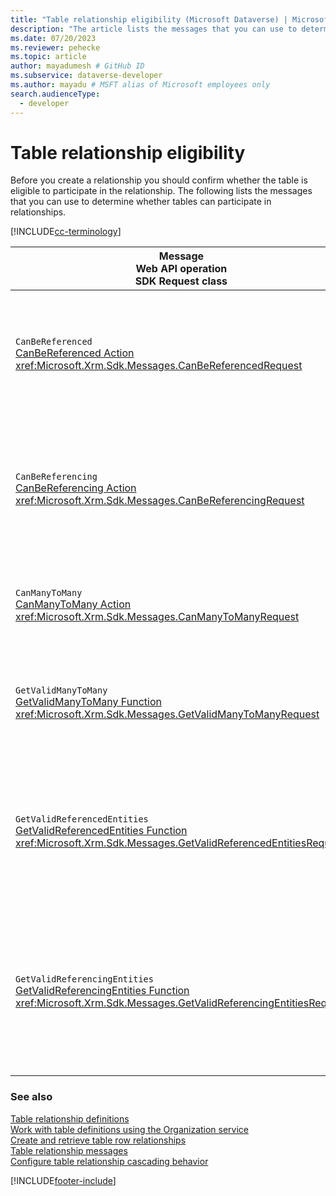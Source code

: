 ```yaml
---
title: "Table relationship eligibility (Microsoft Dataverse) | Microsoft Docs" # Intent and product brand in a unique string of 43-59 chars including spaces
description: "The article lists the messages that you can use to determine whether tables can participate in relationships" # 115-145 characters including spaces. This abstract displays in the search result.
ms.date: 07/20/2023
ms.reviewer: pehecke
ms.topic: article
author: mayadumesh # GitHub ID
ms.subservice: dataverse-developer
ms.author: mayadu # MSFT alias of Microsoft employees only
search.audienceType: 
  - developer
---
```

# Table relationship eligibility

Before you create a relationship you should confirm whether the table is eligible to participate in the relationship. The following lists the messages that you can use to determine whether tables can participate in relationships.  

[!INCLUDE[cc-terminology](includes/cc-terminology.md)]
  
|Message<br />Web API operation<br />SDK Request class|Description|
|-------------|-----------------|
|`CanBeReferenced`</br>[CanBeReferenced Action](xref:Microsoft.Dynamics.CRM.CanBeReferenced)<br /><xref:Microsoft.Xrm.Sdk.Messages.CanBeReferencedRequest>|Checks whether the specified table can be the primary table (one) in a one-to-many relationship.|
|`CanBeReferencing`</br>[CanBeReferencing Action](xref:Microsoft.Dynamics.CRM.CanBeReferencing)<br /><xref:Microsoft.Xrm.Sdk.Messages.CanBeReferencingRequest>|Checks whether the specified table can be the referencing table (many) in a one-to-many relationship.|
|`CanManyToMany`</br>[CanManyToMany Action](xref:Microsoft.Dynamics.CRM.CanManyToMany)<br /><xref:Microsoft.Xrm.Sdk.Messages.CanManyToManyRequest>|Checks whether the table can participate in a many-to-many relationship.|
|`GetValidManyToMany`</br>[GetValidManyToMany Function](xref:Microsoft.Dynamics.CRM.GetValidManyToMany)<br /><xref:Microsoft.Xrm.Sdk.Messages.GetValidManyToManyRequest>|Returns the set of tables that can participate in a many-to-many relationship.|
|`GetValidReferencedEntities`</br>[GetValidReferencedEntities Function](xref:Microsoft.Dynamics.CRM.GetValidReferencedEntities)<br /><xref:Microsoft.Xrm.Sdk.Messages.GetValidReferencedEntitiesRequest>|Returns the set of tables that are valid as the primary table (one) from the specified table in a one-to-many relationship.|
|`GetValidReferencingEntities`</br>[GetValidReferencingEntities Function](xref:Microsoft.Dynamics.CRM.GetValidReferencingEntities)<br /><xref:Microsoft.Xrm.Sdk.Messages.GetValidReferencingEntitiesRequest>|Returns the set of tables that are valid as the related table (many) to the specified table in a one-to-many relationship.|
  
### See also

[Table relationship definitions](entity-relationship-metadata.md)   
[Work with table definitions using the Organization service](org-service/work-with-metadata.md)   
[Create and retrieve table row relationships](org-service/metadata-relationshipmetadata.md)   
[Table relationship messages](entity-relationship-metadata-messages.md)   
[Configure table relationship cascading behavior](configure-entity-relationship-cascading-behavior.md)   


[!INCLUDE[footer-include](../../includes/footer-banner.md)]
